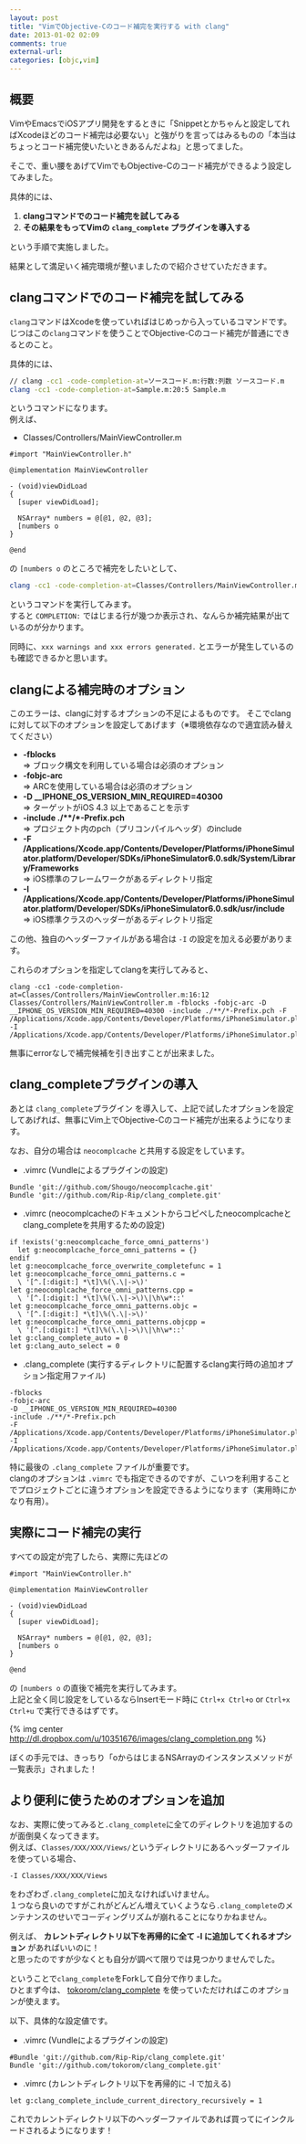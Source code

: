 ```yaml
---
layout: post
title: "VimでObjective-Cのコード補完を実行する with clang"
date: 2013-01-02 02:09
comments: true
external-url: 
categories: [objc,vim]
---
```


## 概要

VimやEmacsでiOSアプリ開発をするときに「Snippetとかちゃんと設定してればXcodeほどのコード補完は必要ない」と強がりを言ってはみるものの「本当はちょっとコード補完使いたいときあるんだよね」と思ってました。

そこで、重い腰をあげてVimでもObjective-Cのコード補完ができるよう設定してみました。

具体的には、

1. **clangコマンドでのコード補完を試してみる**
1. **その結果をもってVimの `clang_complete` プラグインを導入する**

という手順で実施しました。

結果として満足いく補完環境が整いましたので紹介させていただきます。

<!-- more -->

## clangコマンドでのコード補完を試してみる

`clang`コマンドはXcodeを使っていればはじめっから入っているコマンドです。  
じつはこの`clang`コマンドを使うことでObjective-Cのコード補完が普通にできるとのこと。

具体的には、

```sh
// clang -cc1 -code-completion-at=ソースコード.m:行数:列数 ソースコード.m
clang -cc1 -code-completion-at=Sample.m:20:5 Sample.m
```

というコマンドになります。  
例えば、

- Classes/Controllers/MainViewController.m

```objc
#import "MainViewController.h"

@implementation MainViewController

- (void)viewDidLoad
{
  [super viewDidLoad];

  NSArray* numbers = @[@1, @2, @3];
  [numbers o
}

@end
```

の `[numbers o` のところで補完をしたいとして、

```sh
clang -cc1 -code-completion-at=Classes/Controllers/MainViewController.m:16:12 Classes/Controllers/MainViewController.m 
```

というコマンドを実行してみます。  
すると `COMPLETION:` ではじまる行が幾つか表示され、なんらか補完結果が出ているのが分かります。

同時に、`xxx warnings and xxx errors generated.` とエラーが発生しているのも確認できるかと思います。

## clangによる補完時のオプション

このエラーは、clangに対するオプションの不足によるものです。
そこでclangに対して以下のオプションを設定してあげます（※環境依存なので適宜読み替えてください）

* **-fblocks**  
  => ブロック構文を利用している場合は必須のオプション   
* **-fobjc-arc**  
  => ARCを使用している場合は必須のオプション   
* **-D __IPHONE_OS_VERSION_MIN_REQUIRED=40300**  
  => ターゲットがiOS 4.3 以上であることを示す  
* **-include ./\*\*/\*-Prefix.pch**  
  => プロジェクト内のpch（プリコンパイルヘッダ）のinclude   
* **-F /Applications/Xcode.app/Contents/Developer/Platforms/iPhoneSimulator.platform/Developer/SDKs/iPhoneSimulator6.0.sdk/System/Library/Frameworks**  
  => iOS標準のフレームワークがあるディレクトリ指定   
* **-I /Applications/Xcode.app/Contents/Developer/Platforms/iPhoneSimulator.platform/Developer/SDKs/iPhoneSimulator6.0.sdk/usr/include**  
  => iOS標準クラスのヘッダーがあるディレクトリ指定   

この他、独自のヘッダーファイルがある場合は `-I` の設定を加える必要があります。

これらのオプションを指定してclangを実行してみると、

```
clang -cc1 -code-completion-at=Classes/Controllers/MainViewController.m:16:12 Classes/Controllers/MainViewController.m -fblocks -fobjc-arc -D __IPHONE_OS_VERSION_MIN_REQUIRED=40300 -include ./**/*-Prefix.pch -F /Applications/Xcode.app/Contents/Developer/Platforms/iPhoneSimulator.platform/Developer/SDKs/iPhoneSimulator6.0.sdk/System/Library/Frameworks -I /Applications/Xcode.app/Contents/Developer/Platforms/iPhoneSimulator.platform/Developer/SDKs/iPhoneSimulator6.0.sdk/usr/include 
```

無事にerrorなしで補完候補を引き出すことが出来ました。

## clang_completeプラグインの導入

あとは `clang_complete`プラグイン を導入して、上記で試したオプションを設定してあげれば、無事にVim上でObjective-Cのコード補完が出来るようになります。

なお、自分の場合は `neocomplcache` と共用する設定をしています。

- .vimrc (Vundleによるプラグインの設定)

```vim
Bundle 'git://github.com/Shougo/neocomplcache.git'
Bundle 'git://github.com/Rip-Rip/clang_complete.git'
```

- .vimrc (neocomplcacheのドキュメントからコピペしたneocomplcacheとclang_completeを共用するための設定)

```vim
if !exists('g:neocomplcache_force_omni_patterns')
  let g:neocomplcache_force_omni_patterns = {}
endif
let g:neocomplcache_force_overwrite_completefunc = 1
let g:neocomplcache_force_omni_patterns.c =
  \ '[^.[:digit:] *\t]\%(\.\|->\)'
let g:neocomplcache_force_omni_patterns.cpp =
  \ '[^.[:digit:] *\t]\%(\.\|->\)\|\h\w*::'
let g:neocomplcache_force_omni_patterns.objc =
  \ '[^.[:digit:] *\t]\%(\.\|->\)'
let g:neocomplcache_force_omni_patterns.objcpp =
  \ '[^.[:digit:] *\t]\%(\.\|->\)\|\h\w*::'
let g:clang_complete_auto = 0
let g:clang_auto_select = 0
```

- .clang_complete (実行するディレクトリに配置するclang実行時の追加オプション指定用ファイル)

```
-fblocks
-fobjc-arc
-D __IPHONE_OS_VERSION_MIN_REQUIRED=40300
-include ./**/*-Prefix.pch
-F /Applications/Xcode.app/Contents/Developer/Platforms/iPhoneSimulator.platform/Developer/SDKs/iPhoneSimulator6.0.sdk/System/Library/Frameworks
-I /Applications/Xcode.app/Contents/Developer/Platforms/iPhoneSimulator.platform/Developer/SDKs/iPhoneSimulator6.0.sdk/usr/include
```

特に最後の `.clang_complete` ファイルが重要です。  
clangのオプションは `.vimrc` でも指定できるのですが、こいつを利用することでプロジェクトごとに違うオプションを設定できるようになります（実用時にかなり有用）。

## 実際にコード補完の実行

すべての設定が完了したら、実際に先ほどの

```objc
#import "MainViewController.h"

@implementation MainViewController

- (void)viewDidLoad
{
  [super viewDidLoad];

  NSArray* numbers = @[@1, @2, @3];
  [numbers o
}

@end
```

の `[numbers o` の直後で補完を実行してみます。  
上記と全く同じ設定をしているならInsertモード時に `Ctrl+x Ctrl+o` or `Ctrl+x Ctrl+u` で実行できるはずです。

{% img center http://dl.dropbox.com/u/10351676/images/clang_completion.png %}

ぼくの手元では、きっちり「oからはじまるNSArrayのインスタンスメソッドが一覧表示」されました！  

## より便利に使うためのオプションを追加

なお、実際に使ってみると`.clang_complete`に全てのディレクトリを追加するのが面倒臭くなってきます。  
例えば、`Classes/XXX/XXX/Views/`というディレクトリにあるヘッダーファイルを使っている場合、

```
-I Classes/XXX/XXX/Views
```

をわざわざ`.clang_complete`に加えなければいけません。  
１つなら良いのですがこれがどんどん増えていくようなら`.clang_complete`のメンテナンスのせいでコーディングリズムが崩れることになりかねません。

例えば、 **カレントディレクトリ以下を再帰的に全て -I に追加してくれるオプション** があればいいのに！  
と思ったのですが少なくとも自分が調べて限りでは見つかりませんでした。

ということで`clang_complete`をForkして自分で作りました。  
ひとまず今は、 [tokorom/clang_complete](https://github.com/tokorom/clang_complete) を使っていただければこのオプションが使えます。

以下、具体的な設定値です。

- .vimrc (Vundleによるプラグインの設定)

```vim
#Bundle 'git://github.com/Rip-Rip/clang_complete.git'
Bundle 'git://github.com/tokorom/clang_complete.git'
```

- .vimrc (カレントディレクトリ以下を再帰的に -I で加える)

```vim
let g:clang_complete_include_current_directory_recursively = 1
```

これでカレントディレクトリ以下のヘッダーファイルであれば買ってにインクルードされるようになります！
